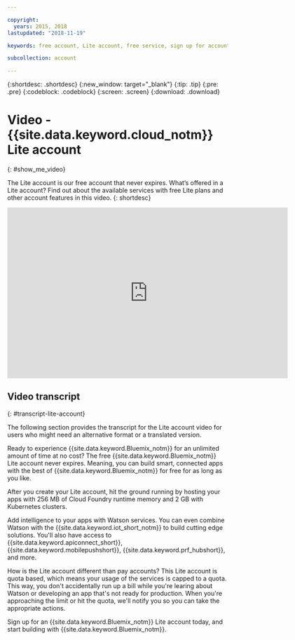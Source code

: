 ```yaml
---

copyright:
  years: 2015, 2018
lastupdated: "2018-11-19"

keywords: free account, Lite account, free service, sign up for account, video

subcollection: account

---
```


{:shortdesc: .shortdesc}
{:new_window: target="_blank"}
{:tip: .tip}
{:pre: .pre}
{:codeblock: .codeblock}
{:screen: .screen}
{:download: .download}

# Video - {{site.data.keyword.cloud_notm}} Lite account
{: #show_me_video}

The Lite account is our free account that never expires. What’s offered in a Lite account? Find out about the available services with free Lite plans and other account features in this video.
{: shortdesc}

<p>
  <div class="embed-responsive embed-responsive-16by9">
    <iframe class="embed-responsive-item" id="youtubeplayer" title="IBM Cloud Lite account" type="text/html" width="640" height="390" src="https://www.youtube.com/embed/0rMYXcbpHbI" frameborder="0" webkitallowfullscreen mozallowfullscreen allowfullscreen> </iframe>
  </div>
</p>

## Video transcript
{: #transcript-lite-account}

The following section provides the transcript for the Lite account video for users who might need an alternative format or a translated version.

Ready to experience {{site.data.keyword.Bluemix_notm}} for an unlimited amount of time at no cost? The free {{site.data.keyword.Bluemix_notm}} Lite account never expires. Meaning, you can build smart, connected apps with the best of {{site.data.keyword.Bluemix_notm}} for free for as long as you like.

After you create your Lite account, hit the ground running by hosting your apps with 256 MB of Cloud Foundry runtime memory and 2 GB with Kubernetes clusters.

Add intelligence to your apps with Watson services. You can even combine Watson with the {{site.data.keyword.iot_short_notm}} to build cutting edge solutions. You'll also have access to {{site.data.keyword.apiconnect_short}}, {{site.data.keyword.mobilepushshort}}, {{site.data.keyword.prf_hubshort}}, and more.

How is the Lite account different than pay accounts? This Lite account is quota based, which means your usage of the services is capped to a quota. This way, you don't accidentally run up a bill while you're learing about Watson or developing an app that's not ready for production. When you're approaching the limit or hit the quota, we'll notify you so you can take the appropriate actions.

Sign up for an {{site.data.keyword.Bluemix_notm}} Lite account today, and start building with {{site.data.keyword.Bluemix_notm}}.
